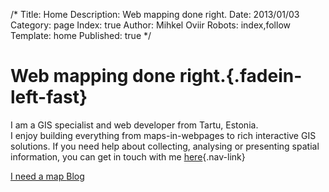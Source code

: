 /*
Title: Home
Description: Web mapping done right.
Date: 2013/01/03
Category: page
Index: true
Author: Mihkel Oviir
Robots: index,follow
Template: home
Published: true
*/

# Web mapping done right.{.fadein-left-fast}

I am a GIS specialist and web developer from Tartu, Estonia.  
I enjoy building everything from maps-in-webpages to rich interactive GIS solutions.
If you need help about collecting, analysing or presenting spatial information, you can get in touch with me
[here](#contact){.nav-link}

<!-- buttons -->
<div class="buttons fadein-bottom">
    <a href="#contact" class="btn btn-lg btn-primary nav-link">I need a map <i class="fa fa-chevron-right"></i></a>
    <a href="%base_url%/blog" class="btn btn-lg btn-b">Blog <i class="fa fa-chevron-right"></i></a>
</div>